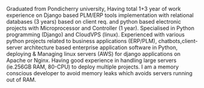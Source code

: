 Graduated from Pondicherry university, Having total 1+3 year of work experience on Django based PLM/ERP tools implementation with relational databases (3 years) based on client req. and python based electronic projects with Microprocessor and Controller (1 year). Specialised in Python programming (Django) and CloudVPS (linux). Experienced with various python projects related to business applications (ERP/PLM), chatbots,client-server architecture based enterprise application software in Python, deploying & Managing linux servers (AWS) for django applications on Apache or Nginx. Having good experience in handling large servers (ie.256GB RAM, 80-CPU) to deploy multiple projects. I am a memory conscious developer to avoid memory leaks which avoids servers running out of RAM.
